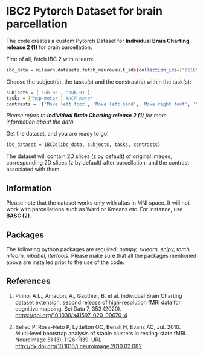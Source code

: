 # IBC2 Pytorch Dataset for brain parcellation

The code creates a custom Pytorch Dataset for **Individual Brain Charting release 2 (1)** for brain parcellation. 

First of all, fetch IBC 2 with nilearn:

```sh
ibc_data = nilearn.datasets.fetch_neurovault_ids(collection_ids=["6618"])
```
Choose the subject(s), the tasks(s) and the constrast(s) within the task(s):

```sh
subjects = ['sub-02', 'sub-01']
tasks = ['hcp-motor'] #HCP Motor
contrasts =  ['Move left foot', 'Move left hand', 'Move right foot', 'Move tongue']
```

_Please refers to **Individual Brain Charting release 2 (1)** for more information about the data._

Get the dataset, and you are ready to go!

```sh
ibc_dataset = IBC2d(ibc_data, subjects, tasks, contrasts)
```
The dataset will contain 2D slices (z by default) of original images, corresponding 2D slices (z by default) after parcellation, and the contrast associated with them. 

## Information

Please note that the dataset works only with altas in MNI space. It will not work with parcellations such as Ward or Kmeans etc. For instance, use **BASC (2)**. 

## Packages

The following python packages are required: _numpy, sklearn, scipy, torch, nilearn, nibabel, itertools_.
Please make sure that all the packages mentioned above are installed prior to the use of the code.

## References

1. Pinho, A.L., Amadon, A., Gauthier, B. et al. Individual Brain Charting dataset extension, second release of high-resolution fMRI data for cognitive mapping. Sci Data 7, 353 (2020). https://doi.org/10.1038/s41597-020-00670-4

2. Bellec P, Rosa-Neto P, Lyttelton OC, Benali H, Evans AC, Jul. 2010. Multi-level bootstrap analysis of stable clusters in resting-state fMRI. NeuroImage 51 (3), 1126-1139. URL http://dx.doi.org/10.1016/j.neuroimage.2010.02.082
